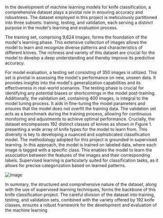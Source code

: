 In the development of machine learning models for knife
classification, a comprehensive dataset plays a pivotal role
in ensuring accuracy and robustness. The dataset employed
in this project is meticulously partitioned into three
subsets: training, testing, and validation, each serving a
distinct purpose in the model's learning and evaluation
process.

The training set, comprising 9,624 images, forms the
foundation of the model's learning phase. This extensive
collection of images allows the model to learn and
recognize diverse patterns and characteristics of different
knives. The richness and variety of this dataset are crucial
for the model to develop a deep understanding and thereby
improve its predictive accuracy.

For model evaluation, a testing set consisting of 350
images is utilized. This set is pivotal in assessing the
model's performance on new, unseen data. It provides
insights into the model's generalization capabilities and its
effectiveness in real-world scenarios. The testing phase is
crucial for identifying any potential biases or shortcomings
in the model post-training.
Additionally, the validation set, containing 400 images,
is integral to the model tuning process. It aids in fine-tuning
the model parameters and ensures that the model does not
overfit the training data. The validation set acts as a
benchmark during the training process, allowing for
continuous monitoring and adjustments to achieve optimal
performance.
Crucially, the dataset encompasses 192 distinct classes
of knives as shown in Figure 1. presenting a wide array of
knife types for the model to learn from. This diversity is
key to developing a nuanced and sophisticated
classification model.
The methodology adopted for this project is grounded in
supervised learning. In this approach, the model is trained
on labeled data, where each image is tagged with a specific
class. This enables the model to learn the association
between the features of the images and their corresponding
labels. Supervised learning is particularly suited for
classification tasks, as it allows for precise categorization
based on learned patterns.

![image](https://github.com/user-attachments/assets/fcf64f7d-9bd0-4d65-9572-4b6d2f050b99)

In summary, the structured and comprehensive nature of
the dataset, along with the use of supervised learning
techniques, forms the backbone of this knife classification
project. The careful division of the dataset into training,
testing, and validation sets, combined with the variety
offered by 192 knife classes, ensures a robust framework
for the development and evaluation of the machine learning
